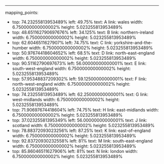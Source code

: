 ---
mapping_points:
 - top: 74.23255813953489%
   left: 49.75%
   text: A
   link: wales
   width: 6.750000000000002%
   height: 5.023255813953489%
 - top: 48.651162790697676%
   left: 34.125%
   text: B
   link: northern-ireland
   width: 6.750000000000002%
   height: 5.023255813953489%
 - top: 62.6046511627907%
   left: 74.75%
   text: C
   link: yorkshire-and-the-humber
   width: 6.750000000000002%
   height: 5.023255813953489%
 - top: 50.97674418604652%
   left: 68.5%
   text: D
   link: north-east-england
   width: 6.750000000000002%
   height: 5.023255813953489%
 - top: 90.51162790697673%
   left: 56.00000000000001%
   text: E
   link: south-west-england
   width: 6.750000000000002%
   height: 5.023255813953489%
 - top: 57.95348837209302%
   left: 59.12500000000001%
   text: F
   link: north-west-england
   width: 6.750000000000002%
   height: 5.023255813953489%
 - top: 74.23255813953489%
   left: 62.25000000000001%
   text: G
   link: west-midlands
   width: 6.750000000000002%
   height: 5.023255813953489%
 - top: 71.90697674418604%
   left: 74.75%
   text: H
   link: east-midlands
   width: 6.750000000000002%
   height: 5.023255813953489%
 - top: 37.02325581395349%
   left: 56.00000000000001%
   text: J
   link: scotland
   width: 6.750000000000002%
   height: 5.023255813953489%
 - top: 78.88372093023256%
   left: 87.25%
   text: K
   link: east-of-england
   width: 6.750000000000002%
   height: 5.023255813953489%
 - top: 92.83720930232558%
   left: 81%
   text: M
   link: south-east-england
   width: 6.750000000000002%
   height: 5.023255813953489%
 - top: 85.86046511627906%
   left: 81%
   text: N
   link: london
   width: 6.750000000000002%
   height: 5.023255813953489%

